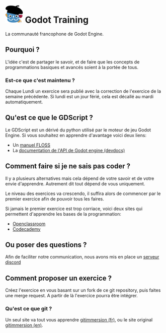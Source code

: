 # ![Godot social Club](./img/godot-fr-56.png) Godot Training

La communauté francophone de Godot Engine.

## Pourquoi ?

L'idée c'est de partager le savoir, et de faire que les concepts de programmations basiques et avancés soient à la portée de tous.

### Est-ce que c'est maintenu ?

Chaque Lundi un exercice sera publié avec la correction de l'exercice de la semaine précédente. Si lundi est un jour férié, cela est décallé au mardi automatiquement.

## Qu'est ce que le GDScript ?

Le GDScript est un dérivé du python utilisé par le moteur de jeu Godot Engine.
 Si vous souhaitez en apprendre d'avantage voici deux liens:
 * Un [manuel FLOSS](https://fr.flossmanuals.net/godot-game-engine-initiation/ajouter-de-linteractivite-en-gdscript/)
 * La [documentation de l'API de Godot engine (devdocs)](https://devdocs.io/godot~2.1/)

## Comment faire si je ne sais pas coder ?

Il y a plusieurs alternatives mais cela dépend de votre savoir et de votre envie d'apprendre. Autrement dit tout dépend de vous uniquement.

Le niveau des exercices va crescendo, il suffira alors de commencer par le premier exercice afin de pouvoir tous les faires.

Si jamais le premier exercice est trop corriace, voici deux sites qui permettent d'apprendre les bases de la programmation:
* [Openclassroom](https://openclassrooms.com/)
* [Codecademy](https://www.codecademy.com/fr/learn/learn-python)

## Ou poser des questions ?

Afin de faciliter notre communication, nous avons mis en place un [serveur discord](https://discordapp.com/invite/9An2mpR)

## Comment proposer un exercice ?

Créez l'exercice en vous basant sur un fork de ce git repository, puis faites une merge request. A partir de là l'exercice pourra être intégrer.

### Qu'est ce que git ?

Un seul site va tout vous apprendre [gitimmersion (fr)](http://gitimmersion.fr/), ou le site original [gitimmersion (en)](http://gitimmersion.com).
